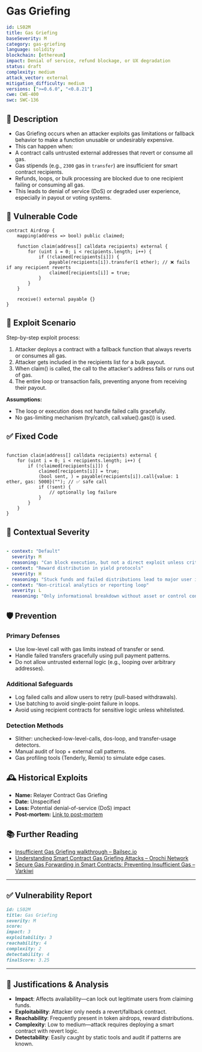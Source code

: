 # Gas Griefing 

```YAML
id: LS02M
title: Gas Griefing 
baseSeverity: M
category: gas-griefing
language: solidity
blockchain: [ethereum]
impact: Denial of service, refund blockage, or UX degradation
status: draft
complexity: medium
attack_vector: external
mitigation_difficulty: medium
versions: [">=0.6.0", "<0.8.21"]
cwe: CWE-400
swc: SWC-136
```
## 📝 Description

- Gas Griefing occurs when an attacker exploits gas limitations or fallback behavior to make a function unusable or undesirably expensive. 
- This can happen when:
- A contract calls untrusted external addresses that revert or consume all gas.
- Gas stipends (e.g., `2300` gas in `transfer`) are insufficient for smart contract recipients.
- Refunds, loops, or bulk processing are blocked due to one recipient failing or consuming all gas.
- This leads to denial of service (DoS) or degraded user experience, especially in payout or voting systems.

## 🚨 Vulnerable Code

```solidity
contract Airdrop {
    mapping(address => bool) public claimed;

    function claim(address[] calldata recipients) external {
        for (uint i = 0; i < recipients.length; i++) {
            if (!claimed[recipients[i]]) {
                payable(recipients[i]).transfer(1 ether); // ❌ fails if any recipient reverts
                claimed[recipients[i]] = true;
            }
        }
    }

    receive() external payable {}
}
```

## 🧪 Exploit Scenario

Step-by-step exploit process:

1. Attacker deploys a contract with a fallback function that always reverts or consumes all gas.
2. Attacker gets included in the recipients list for a bulk payout.
3. When claim() is called, the call to the attacker's address fails or runs out of gas.
4. The entire loop or transaction fails, preventing anyone from receiving their payout.

**Assumptions:**

- The loop or execution does not handle failed calls gracefully.
- No gas-limiting mechanism (try/catch, call.value().gas()) is used.

## ✅ Fixed Code

```solidity

function claim(address[] calldata recipients) external {
    for (uint i = 0; i < recipients.length; i++) {
        if (!claimed[recipients[i]]) {
            claimed[recipients[i]] = true;
            (bool sent, ) = payable(recipients[i]).call{value: 1 ether, gas: 5000}(""); // ✅ safe call
            if (!sent) {
                // optionally log failure
            }
        }
    }
}
```

## 🧭 Contextual Severity

```yaml

- context: "Default"
  severity: M
  reasoning: "Can block execution, but not a direct exploit unless critical paths are affected."
- context: "Reward distribution in yield protocols"
  severity: H
  reasoning: "Stuck funds and failed distributions lead to major user impact and protocol failure."
- context: "Non-critical analytics or reporting loop"
  severity: L
  reasoning: "Only informational breakdown without asset or control consequences."
```

## 🛡️ Prevention

### Primary Defenses

- Use low-level call with gas limits instead of transfer or send.
- Handle failed transfers gracefully using pull payment patterns.
- Do not allow untrusted external logic (e.g., looping over arbitrary addresses).

### Additional Safeguards

- Log failed calls and allow users to retry (pull-based withdrawals).
- Use batching to avoid single-point failure in loops.
- Avoid using recipient contracts for sensitive logic unless whitelisted.

### Detection Methods

- Slither: unchecked-low-level-calls, dos-loop, and transfer-usage detectors.
- Manual audit of loop + external call patterns.
- Gas profiling tools (Tenderly, Remix) to simulate edge cases.

## 🕰️ Historical Exploits

- **Name:** Relayer Contract Gas Griefing 
- **Date:** Unspecified 
- **Loss:** Potential denial-of-service (DoS) impact 
- **Post-mortem:** [Link to post-mortem](https://scsfg.io/hackers/griefing/) 


## 📚 Further Reading

- [Insufficient Gas Griefing walkthrough – Bailsec.io](https://bailsec.io/tpost/l9ga6uhe01-insufficient-gas-griefing-walkthrough)
- [Understanding Smart Contract Gas Griefing Attacks – Orochi Network](https://orochi.network/blog/Understanding-Smart-Contract-Gas-Griefing-Attacks) 
- [Secure Gas Forwarding in Smart Contracts: Preventing Insufficient Gas – Varkiwi](https://blog.varkiwi.com/2025/03/13/Check-Forwarded-Gas.html) 

---

## ✅ Vulnerability Report

```markdown
id: LS02M
title: Gas Griefing 
severity: M
score:
impact: 3
exploitability: 3 
reachability: 4   
complexity: 2     
detectability: 4  
finalScore: 3.25
```

---

## 📄 Justifications & Analysis

- **Impact**: Affects availability—can lock out legitimate users from claiming funds.
- **Exploitability**: Attacker only needs a revert/fallback contract.
- **Reachability**: Frequently present in token airdrops, reward distributions.
- **Complexity**: Low to medium—attack requires deploying a smart contract with revert logic.
- **Detectability**: Easily caught by static tools and audit if patterns are known.